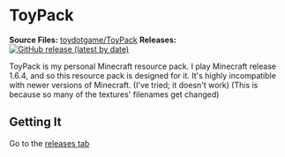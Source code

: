 # ToyPack
**Source Files:** [toydotgame/ToyPack](https://github.com/toydotgame/ToyPack)
**Releases:** [![GitHub release (latest by date)](https://img.shields.io/github/v/release/toydotgame/ToyPack?label=download)](https://github.com/toydotgame/ToyPack)

ToyPack is my personal Minecraft resource pack. I play Minecraft release 1.6.4, and so this resource pack is designed for it. It's highly incompatible with newer versions of Minecraft. (I've tried; it doesn't work) (This is because so many of the textures' filenames get changed)

## Getting It
Go to the [releases tab](https://github.com/toydotgame/ToyPack/releases)

